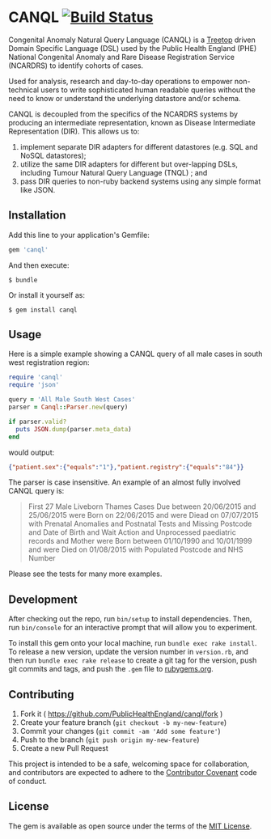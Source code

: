 # CANQL [![Build Status](https://travis-ci.org/PublicHealthEngland/canql.svg?branch=master)](https://travis-ci.org/PublicHealthEngland/canql)

Congenital Anomaly Natural Query Language (CANQL) is a [Treetop](http://treetop.rubyforge.org/) driven Domain Specific Language (DSL) used by the Public Health England (PHE) National Congenital Anomaly and Rare Disease Registration Service (NCARDRS) to identify cohorts of cases.

Used for analysis, research and day-to-day operations to empower non-technical users to write sophisticated human readable queries without the need to know or understand the underlying datastore and/or schema.

CANQL is decoupled from the specifics of the NCARDRS systems by producing an intermediate representation, known as Disease Intermediate Representation (DIR). This allows us to:

1. implement separate DIR adapters for different datastores (e.g. SQL and NoSQL datastores);
2. utilize the same DIR adapters for different but over-lapping DSLs, including Tumour Natural Query Language (TNQL) ; and
3. pass DIR queries to non-ruby backend systems using any simple format like JSON.

## Installation

Add this line to your application's Gemfile:

```ruby
gem 'canql'
```

And then execute:

    $ bundle

Or install it yourself as:

    $ gem install canql

## Usage

Here is a simple example showing a CANQL query of all male cases in south west registration region:

```ruby
require 'canql'
require 'json'

query = 'All Male South West Cases'
parser = Canql::Parser.new(query)

if parser.valid?
  puts JSON.dump(parser.meta_data)
end
```

would output:

```json
{"patient.sex":{"equals":"1"},"patient.registry":{"equals":"84"}}
```

The parser is case insensitive. An example of an almost fully involved CANQL query is:

> First 27 Male Liveborn Thames Cases Due between 20/06/2015 and 25/06/2015 were Born on 22/06/2015 and were Diead on 07/07/2015 with Prenatal Anomalies and Postnatal Tests and Missing Postcode and Date of Birth and Wait Action and Unprocessed paediatric records and Mother were Born between 01/10/1990 and 10/01/1999 and were Died on 01/08/2015 with Populated Postcode and NHS Number

Please see the tests for many more examples.

## Development

After checking out the repo, run `bin/setup` to install dependencies. Then, run `bin/console` for an interactive prompt that will allow you to experiment.

To install this gem onto your local machine, run `bundle exec rake install`. To release a new version, update the version number in `version.rb`, and then run `bundle exec rake release` to create a git tag for the version, push git commits and tags, and push the `.gem` file to [rubygems.org](https://rubygems.org).

## Contributing

1. Fork it ( https://github.com/PublicHealthEngland/canql/fork )
2. Create your feature branch (`git checkout -b my-new-feature`)
3. Commit your changes (`git commit -am 'Add some feature'`)
4. Push to the branch (`git push origin my-new-feature`)
5. Create a new Pull Request

This project is intended to be a safe, welcoming space for collaboration, and contributors are expected to adhere to the [Contributor Covenant](http://contributor-covenant.org) code of conduct.

## License

The gem is available as open source under the terms of the [MIT License](http://opensource.org/licenses/MIT).

